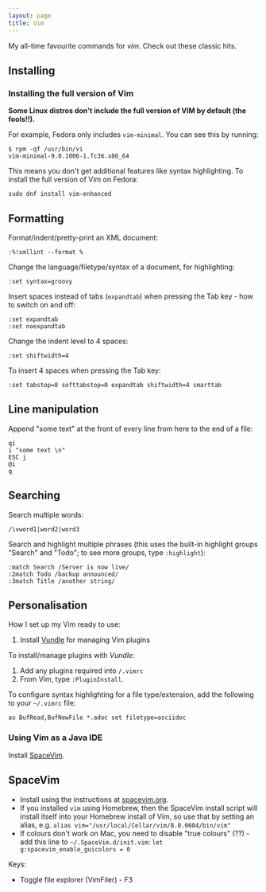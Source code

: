 ```yaml
---
layout: page
title: Vim
---
```


My all-time favourite commands for _vim_. Check out these classic hits.

## Installing

### Installing the full version of Vim

**Some Linux distros don't include the full version of VIM by default (the fools!!).**

For example, Fedora only includes `vim-minimal`. You can see this by running:

```shell
$ rpm -qf /usr/bin/vi
vim-minimal-9.0.1006-1.fc36.x86_64
```

This means you don't get additional features like syntax highlighting. To install the full version of Vim on Fedora:

```shell
sudo dnf install vim-enhanced
```

## Formatting

Format/indent/pretty-print an XML document:

```
:%!xmllint --format %
```

Change the language/filetype/syntax of a document, for highlighting:

```
:set syntax=groovy
```

Insert spaces instead of tabs (`expandtab`) when pressing the Tab key - how to switch on and off:

```
:set expandtab
:set noexpandtab
```

Change the indent level to 4 spaces:

```
:set shiftwidth=4
```

To insert 4 spaces when pressing the Tab key:

```
:set tabstop=8 softtabstop=0 expandtab shiftwidth=4 smarttab
```

## Line manipulation

Append "some text" at the front of every line from here to the end of a file:

```
qi
i "some text \n"
ESC j
@i
q
```

## Searching

Search multiple words:

```
/\vword1|word2|word3
```

Search and highlight multiple phrases (this uses the built-in highlight groups "Search" and "Todo"; to see more groups, type `:highlight`):

```
:match Search /Server is now live/
:2match Todo /backup announced/
:3match Title /another string/
```

## Personalisation

How I set up my Vim ready to use:

1. Install [Vundle] for managing Vim plugins

To install/manage plugins with _Vundle_:

1. Add any plugins required into `/.vimrc`
2. From Vim, type `:PluginInstall`.

To configure syntax highlighting for a file type/extension, add the following to your `~/.vimrc` file:

```
au BufRead,BufNewFile *.adoc set filetype=asciidoc
```

### Using Vim as a Java IDE

Install [SpaceVim].

## SpaceVim

- Install using the instructions at [spacevim.org][spacevim].
- If you installed `vim` using Homebrew, then the SpaceVim install script will install itself into your Homebrew install of Vim, so use that by setting an alias, e.g. `alias vim="/usr/local/Cellar/vim/8.0.0604/bin/vim"`
- If colours don't work on Mac, you need to disable "true colours" (??) - add this line to `~/.SpaceVim.d/init.vim`: `let g:spacevim_enable_guicolors = 0`

Keys:

- Toggle file explorer (VimFiler) - F3

[spacevim]: http://spacevim.org/
[vundle]: https://github.com/VundleVim/Vundle.vim

